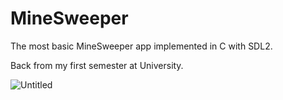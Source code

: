 # MineSweeper
The most basic MineSweeper app implemented in C with SDL2.

Back from my first semester at University.

![Untitled](https://user-images.githubusercontent.com/78796219/132058719-a10b6379-db3f-419d-8918-f3f72db8875c.png)
